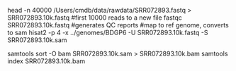 

head -n 40000 /Users/cmdb/data/rawdata/SRR072893.fastq > SRR072893.10k.fastq
#first 10000 reads to a new file
fastqc SRR072893.10k.fastq
#generates QC reports
#map to ref genome, converts to sam
hisat2 -p 4 -x ../genomes/BDGP6 -U SRR072893.10k.fastq -S SRR072893.10k.sam 

samtools sort -O bam SRR072893.10k.sam > SRR072893.10k.bam 
samtools index SRR072893.10k.bam 